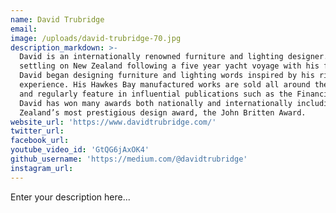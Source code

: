 ```yaml
---
name: David Trubridge
email:
image: /uploads/david-trubridge-70.jpg
description_markdown: >-
  David is an internationally renowned furniture and lighting designer. After
  settling on New Zealand following a five year yacht voyage with his family,
  David began designing furniture and lighting words inspired by his rich life
  experience. His Hawkes Bay manufactured works are sold all around the world
  and regularly feature in influential publications such as the Financial Times.
  David has won many awards both nationally and internationally including New
  Zealand’s most prestigious design award, the John Britten Award.
website_url: 'https://www.davidtrubridge.com/'
twitter_url:
facebook_url:
youtube_video_id: 'GtQG6jAxOK4'
github_username: 'https://medium.com/@davidtrubridge'
instagram_url:
---
```


Enter your description here...
